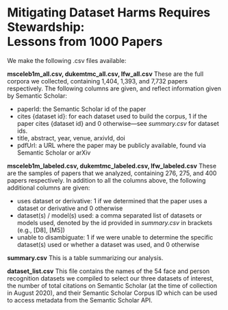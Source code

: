 # Mitigating Dataset Harms Requires Stewardship:<br/>Lessons from 1000 Papers

We make the following .csv files available:

**msceleb1m_all.csv, dukemtmc_all.csv, lfw_all.csv**
These are the full corpora we collected, containing 1,404, 1,393, and 7,732 papers respectively. The following columns are given, and reflect information given by Semantic Scholar:
* paperId: the Semantic Scholar id of the paper
* cites {dataset id}: for each dataset used to build the corpus, 1 if the paper cites {dataset id} and 0 otherwise—see *summary.csv* for dataset ids.
* title, abstract, year, venue, arxivId, doi
* pdfUrl: a URL where the paper may be publicly available, found via Semantic Scholar or arXiv

**msceleb1m_labeled.csv, dukemtmc_labeled.csv, lfw_labeled.csv** 
These are the samples of papers that we analyzed, containing 276, 275, and 400 papers respectively. In addition to all the columns above, the following additional columns are given:
* uses dataset or derivative: 1 if we determined that the paper uses a dataset or derivative and 0 otherwise
* dataset(s) / model(s) used: a comma separated list of datasets or models used, denoted by the id provided in *summary.csv* in brackets (e.g., [D8], [M5])
* unable to disambiguate: 1 if we were unable to determine the specific dataset(s) used or whether a dataset was used, and 0 otherwise

**summary.csv**
This is a table summarizing our analysis.

**dataset_list.csv**
This file contains the names of the 54 face and person recognition datasets we compiled to select our three datasets of interest, the number of total citations on Semantic Scholar (at the time of collection in August 2020), and their Semantic Scholar Corpus ID which can be used to access metadata from the Semantic Scholar API.
